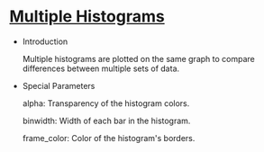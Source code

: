 # [Multiple Histograms](/basic/multiple-histograms)

- Introduction

  Multiple histograms are plotted on the same graph to compare differences between multiple sets of data.

- Special Parameters

  alpha: Transparency of the histogram colors.

  binwidth: Width of each bar in the histogram.

  frame_color: Color of the histogram's borders.
